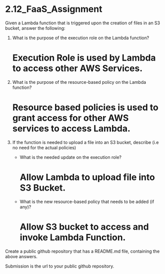 # 2.12_FaaS_Assignment

Given a Lambda function that is triggered upon the creation of files in an S3 bucket, answer the following:

1.  What is the purpose of the execution role on the Lambda function?
    # Execution Role is used by Lambda to access other AWS Services.
      
2.  What is the purpose of the resource-based policy on the Lambda function?
    # Resource based policies is used to grant access for other AWS services to access Lambda.
      
3. If the function is needed to upload a file into an S3 bucket, describe (i.e no need for the actual policies)
     - What is the needed update on the execution role?
       # Allow Lambda to upload file into S3 Bucket.
     
     - What is the new resource-based policy that needs to be added (if any)?
       # Allow S3 bucket to access and invoke Lambda Function.
      
Create a public github repository that has a README.md file, containing the above answers.

Submission is the url to your public github repository.



